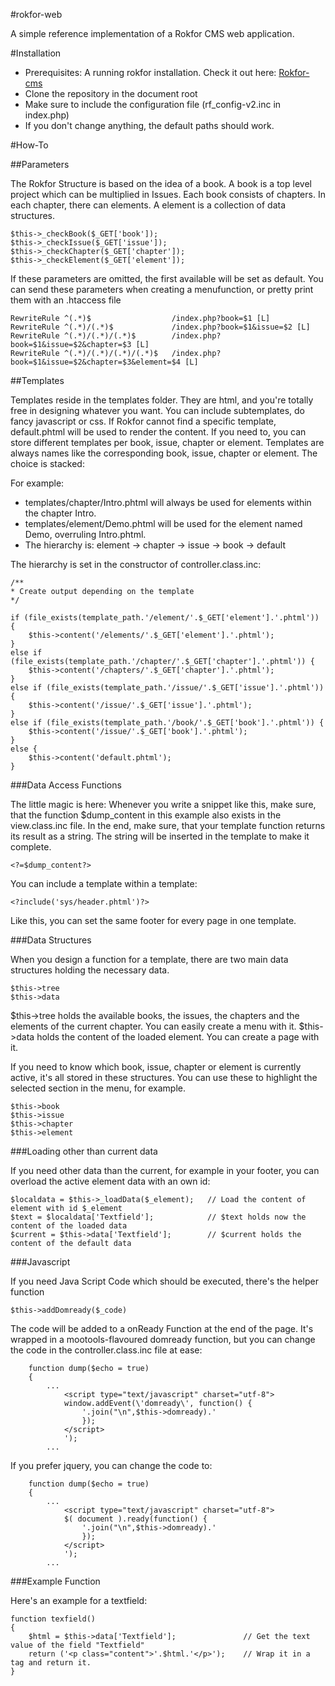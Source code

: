 #rokfor-web

A simple reference implementation of a Rokfor CMS web application.

#Installation

* Prerequisites: A running rokfor installation. Check it out here: <a href="/Rokfor/rokfor-cms">Rokfor-cms</a>
* Clone the repository in the document root
* Make sure to include the configuration file (rf_config-v2.inc in index.php)
* If you don't change anything, the default paths should work.

#How-To

##Parameters

The Rokfor Structure is based on the idea of a book. A book is a top level project which can be multiplied in Issues. Each book consists of chapters. In each chapter, there can elements. A element is a collection of data structures.

```
$this->_checkBook($_GET['book']);
$this->_checkIssue($_GET['issue']);
$this->_checkChapter($_GET['chapter']);		
$this->_checkElement($_GET['element']);	
```

If these parameters are omitted, the first available will be set as default.
You can send these parameters when creating a menufunction, or pretty print them with an .htaccess file

```
RewriteRule ^(.*)$ 					/index.php?book=$1 [L]
RewriteRule ^(.*)/(.*)$ 			/index.php?book=$1&issue=$2 [L]
RewriteRule ^(.*)/(.*)/(.*)$ 		/index.php?book=$1&issue=$2&chapter=$3 [L]
RewriteRule ^(.*)/(.*)/(.*)/(.*)$ 	/index.php?book=$1&issue=$2&chapter=$3&element=$4 [L]
```

##Templates


Templates reside in the templates folder. They are html, and you're totally free in designing whatever you want. You can include subtemplates, do fancy javascript or css.
If Rokfor cannot find a specific template, default.phtml will be used to render the content. If you need to, you can store different templates per book, issue, chapter or element. Templates are always names like the corresponding book, issue, chapter or element. The choice is stacked:

For example: 

* templates/chapter/Intro.phtml will always be used for elements within the chapter Intro.
* templates/element/Demo.phtml will be used for the element named Demo, overruling Intro.phtml.
* The hierarchy is: element -> chapter -> issue -> book -> default

The hierarchy is set in the constructor of controller.class.inc:

``` 
/**
* Create output depending on the template
*/
	
if (file_exists(template_path.'/element/'.$_GET['element'].'.phtml')) {
	$this->content('/elements/'.$_GET['element'].'.phtml');						
}
else if (file_exists(template_path.'/chapter/'.$_GET['chapter'].'.phtml')) {
	$this->content('/chapters/'.$_GET['chapter'].'.phtml');						
}
else if (file_exists(template_path.'/issue/'.$_GET['issue'].'.phtml')) {
	$this->content('/issue/'.$_GET['issue'].'.phtml');						
}		
else if (file_exists(template_path.'/book/'.$_GET['book'].'.phtml')) {
	$this->content('/issue/'.$_GET['book'].'.phtml');						
}				
else {
	$this->content('default.phtml');			
}
```



###Data Access Functions

The little magic is here:
Whenever you write a snippet like this, make sure, that the function $dump_content in this example also exists in the view.class.inc file. 
In the end, make sure, that your template function returns its result as a string. The string will be inserted in the template to make it complete.

```
<?=$dump_content?>
```

You can include a template within a template:

```
<?include('sys/header.phtml')?>
```

Like this, you can set the same footer for every page in one template.

###Data Structures

When you design a function for a template, there are two main data structures holding the necessary data.

```
$this->tree
$this->data
```

$this->tree holds the available books, the issues, the chapters and the elements of the current chapter. You can easily create a menu with it.
$this->data holds the content of the loaded element. You can create a page with it.

If you need to know which book, issue, chapter or element is currently active, it's all stored in these structures. You can use these to highlight the selected section in the menu, for example.

```
$this->book
$this->issue
$this->chapter
$this->element
```

###Loading other than current data


If you need other data than the current, for example in your footer, you can overload the active element data with an own id:

```
$localdata = $this->_loadData($_element);	// Load the content of element with id $_element
$text = $localdata['Textfield'];			// $text holds now the content of the loaded data
$current = $this->data['Textfield'];		// $current holds the content of the default data

```

###Javascript


If you need Java Script Code which should be executed, there's the helper function

```
$this->addDomready($_code) 
```

The code will be added to a onReady Function at the end of the page. It's wrapped in a mootools-flavoured domready function, but you can change the code in the controller.class.inc file at ease:

``` 
	function dump($echo = true) 
	{
		...
			<script type="text/javascript" charset="utf-8">
			window.addEvent(\'domready\', function() {
				'.join("\n",$this->domready).'
				});
			</script>
			');
		...
``` 

If you prefer jquery, you can change the code to:

``` 
	function dump($echo = true) 
	{
		...
			<script type="text/javascript" charset="utf-8">
			$( document ).ready(function() {
				'.join("\n",$this->domready).'
				});
			</script>
			');
		...
``` 

###Example Function


Here's an example for a textfield:

``` 
function texfield() 
{
	$html = $this->data['Textfield'];				// Get the text value of the field "Textfield"
	return ('<p class="content">'.$html.'</p>');	// Wrap it in a tag and return it.
}
```
